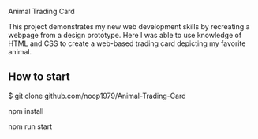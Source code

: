 Animal Trading Card

This project demonstrates my new web development skills by recreating a webpage from a design prototype.
Here I was able to use knowledge of HTML and CSS to create a web-based trading card depicting my favorite animal.
## How to start
$ git clone github.com/noop1979/Animal-Trading-Card

npm install

npm run start
